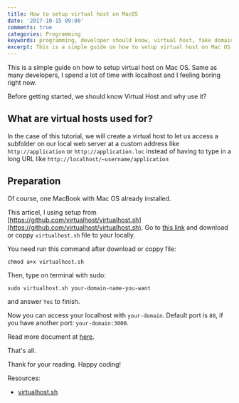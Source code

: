 ```yaml
---
title: How to setup virtual host on MacOS
date: '2017-10-15 09:00'
comments: true
categories: Programming
keywords: programming, developer should know, virtual host, fake domain on locally
excerpt: This is a simple guide on how to setup virtual host on Mac OS. Same as many developers, I spend a lot of time with localhost and I feeling boring right now.
---
```


This is a simple guide on how to setup virtual host on Mac OS. Same as many developers, I spend a lot of time with localhost and I feeling boring right now.

Before getting started, we should know Virtual Host and why use it?

## What are virtual hosts used for?

In the case of this tutorial, we will create a virtual host to let us access a subfolder on our local web server at a custom address like `http://application` or `http://application.loc` instead of having to type in a long URL like `http://localhost/~username/application`

## Preparation

Of course, one MacBook with Mac OS already installed. 

This articel, I using setup from [https://github.com/virtualhost/virtualhost.sh](https://github.com/virtualhost/virtualhost.sh). Go to [this link](https://raw.githubusercontent.com/virtualhost/virtualhost.sh/master/virtualhost.sh) and download or coppy `virtualhost.sh` file to your locally.

You need run this command after download or coppy file:

```
chmod a+x virtualhost.sh
```

Then, type on terminal with sudo:

```
sudo virtualhost.sh your-domain-name-you-want
```

and answer `Yes` to finish.

Now you can access your localhost with `your-domain`. Default port is `80`, if you have another port: `your-domain:3000`.

Read more document at [here](https://github.com/virtualhost/virtualhost.sh/wiki).

That's all.

Thank for your reading. Happy coding!

Resources:

- [virtualhost.sh](https://github.com/virtualhost/virtualhost.sh)

